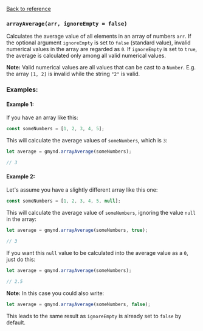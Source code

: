 [Back to reference](../README.md)

### `arrayAverage(arr, ignoreEmpty = false)`

Calculates the average value of all elements in an array of numbers `arr`. If the optional argument `ignoreEmpty` is set
to `false` (standard value), invalid numerical values in the array are regarded as `0`. If `ignoreEmpty` is set to `true`, the
average is calculated only among all valid numerical values.

**Note:** Valid numerical values are all values that can be cast to a `Number`. E.g. the array `[1, 2]` is invalid while the string `"2"` is valid.

### Examples:
#### Example 1:
If you have an array like this:
```javascript
const someNumbers = [1, 2, 3, 4, 5];
```

This will calculate the average values of `someNumbers`, which is `3`:
```javascript
let average = gmynd.arrayAverage(someNumbers);

// 3
```

#### Example 2:
Let's assume you have a slightly different array like this one:

```javascript
const someNumbers = [1, 2, 3, 4, 5, null];
```

This will calculate the average value of `someNumbers`, ignoring the value `null` in the array:
```javascript
let average = gmynd.arrayAverage(someNumbers, true);

// 3
```

If you want this `null` value to be calculated into the average value as a `0`, just do this:
```javascript
let average = gmynd.arrayAverage(someNumbers);

// 2.5
```
**Note:** In this case you could also write:
```javascript
let average = gmynd.arrayAverage(someNumbers, false);
```
This leads to the same result as `ignoreEmpty` is already set to `false` by default. 
